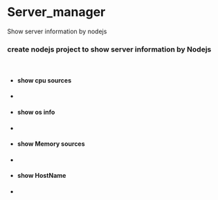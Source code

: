 # Server_manager
Show server information by nodejs
<br>
<h3>create nodejs project to show server information by Nodejs</h4>
<br>
<ul>
  <li>
  <h4>
    show cpu sources
    <h4>
  <li>
    
  <li>
  <h4>
    show os info
    <h4>
  <li>
    
  <li>
  <h4>
    show Memory sources
    <h4>
  <li>
    
  <li>
  <h4>
    show HostName 
    <h4>
  <li>
  <ul>
